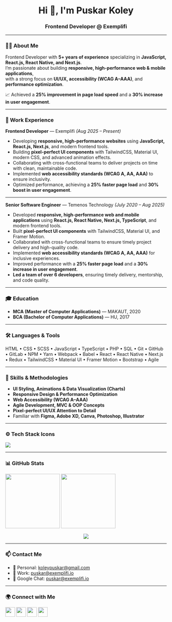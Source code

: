 <h1 align="center">Hi 👋, I'm Puskar Koley</h1>
<h3 align="center">Frontend Developer @ Exemplifi</h3>

---

### 👨‍💻 About Me
Frontend Developer with **5+ years of experience** specializing in **JavaScript, React.js, React Native, and Next.js**.  
I’m passionate about building **responsive, high-performance web & mobile applications**,  
with a strong focus on **UI/UX, accessibility (WCAG A–AAA)**, and **performance optimization**.  

📈 Achieved a **25% improvement in page load speed** and a **30% increase in user engagement**.  

---

### 💼 Work Experience

**Frontend Developer** — Exemplifi *(Aug 2025 – Present)*  
- Developing **responsive, high-performance websites** using **JavaScript, React.js, Next.js**, and modern frontend tools.  
- Building **pixel-perfect UI components** with TailwindCSS, Material UI, modern CSS, and advanced animation effects.  
- Collaborating with cross-functional teams to deliver projects on time with clean, maintainable code.  
- Implemented **web accessibility standards (WCAG A, AA, AAA)** to ensure inclusivity.  
- Optimized performance, achieving a **25% faster page load** and **30% boost in user engagement**.  

---

**Senior Software Engineer** — Temenos Technology *(July 2020 – Aug 2025)*  
- Developed **responsive, high-performance web and mobile applications** using **React.js, React Native, Next.js, TypeScript**, and modern frontend tools.  
- Built **pixel-perfect UI components** with TailwindCSS, Material UI, and Framer Motion.  
- Collaborated with cross-functional teams to ensure timely project delivery and high-quality code.  
- Implemented **web accessibility standards (WCAG A, AA, AAA)** for inclusive experiences.  
- Improved performance with a **25% faster page load** and a **30% increase in user engagement**.  
- **Led a team of over 6 developers**, ensuring timely delivery, mentorship, and code quality.

---

### 🎓 Education
- **MCA (Master of Computer Applications)** — MAKAUT, 2020  
- **BCA (Bachelor of Computer Applications)** — HU, 2017  

---

### 🛠️ Languages & Tools
HTML • CSS • SCSS • JavaScript • TypeScript • PHP • SQL • Git • GitHub • GitLab • NPM • Yarn • Webpack • Babel • React • React Native • Next.js • Redux • TailwindCSS • Material UI • Framer Motion • Bootstrap • Agile  

---

### 🎨 Skills & Methodologies
- **UI Styling, Animations & Data Visualization (Charts)**  
- **Responsive Design & Performance Optimization**  
- **Web Accessibility (WCAG A–AAA)**  
- **Agile Development, MVC & OOP Concepts**  
- **Pixel-perfect UI/UX Attention to Detail**  
- Familiar with **Figma, Adobe XD, Canva, Photoshop, Illustrator**  

---

### ⚙️ Tech Stack Icons
<p align="left">
  <img src="https://skillicons.dev/icons?i=html,css,scss,js,ts,jquery,php,mysql,react,nextjs,redux,tailwind,bootstrap,d3,kotlin,git,github,bash,webpack,babel,npm,vercel,vite,yarn,vscode,figma,postman" />
</p>

---

### 📊 GitHub Stats
<p align="left">
  <img src="https://github-readme-stats-eight-theta.vercel.app/api?username=amipuskar&show_icons=true&theme=algolia&include_all_commits=true&count_private=true" height="170em" />
  <img src="https://github-readme-stats.vercel.app/api/top-langs/?username=amipuskar&layout=compact&theme=tokyonight" height="170em" />
</p>

<p align="center">
  <img src="https://github-profile-trophy.vercel.app/?username=amipuskar&theme=tokyonight&column=7&margin-w=10&margin-h=10" />
</p>

---

### 📫 Contact Me
- 📧 Personal: [koleypuskar@gmail.com](mailto:koleypuskar@gmail.com)  
- 📧 Work: [puskar@exemplifi.io](mailto:puskar@exemplifi.io)  
- 💬 Google Chat: puskar@exemplifi.io  

---

### 🌍 Connect with Me
<p align="left">
  <a href="https://www.instagram.com/amipuskar" target="_blank"><img src="https://skillicons.dev/icons?i=instagram" width="30" /></a>
  <a href="https://www.linkedin.com/in/amipuskar" target="_blank"><img src="https://skillicons.dev/icons?i=linkedin" width="30" /></a>
  <a href="https://twitter.com/amipuskar" target="_blank"><img src="https://skillicons.dev/icons?i=twitter" width="30" /></a>
  <a href="https://facebook.com/amipuskar" target="_blank"><img src="https://img.icons8.com/color/48/facebook-new.png" width="30" /></a>
</p>
